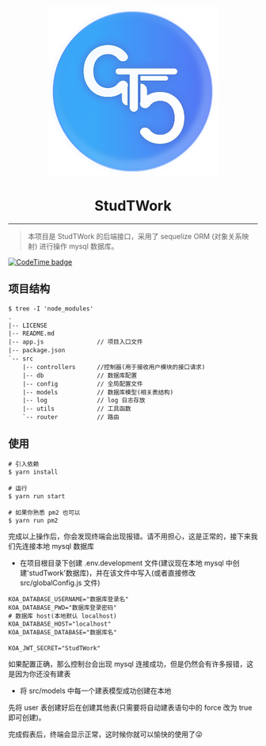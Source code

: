 <p align="center">
    <img src="/public/images/favicon.svg">
</p>

<h1 align="center">StudTWork</h1>

---

> 本项目是 StudTWork 的后端接口，采用了 sequelize ORM (对象关系映射) 进行操作 mysql 数据库。

[![CodeTime badge](https://img.shields.io/endpoint?style=social&url=https%3A%2F%2Fapi.codetime.dev%2Fshield%3Fid%3D5193%26project%3D%26in%3D0)](https://codetime.dev)

## 项目结构

```txt
$ tree -I 'node_modules'
.
|-- LICENSE
|-- README.md
|-- app.js               // 项目入口文件
|-- package.json
`-- src
    |-- controllers      //控制器(用于接收用户模块的接口请求)
    |-- db               // 数据库配置
    |-- config           // 全局配置文件
    |-- models           // 数据库模型(相关表结构)
    |-- log              // log 日志存放
    |-- utils            // 工具函数
    `-- router           // 路由
```

## 使用

```shell
# 引入依赖
$ yarn install

# 运行
$ yarn run start

# 如果你熟悉 pm2 也可以
$ yarn run pm2
```

完成以上操作后，你会发现终端会出现报错。请不用担心，这是正常的，接下来我们先连接本地 mysql 数据库

- 在项目根目录下创建 .env.development 文件(建议现在本地 mysql 中创建'studTwork'数据库)，并在该文件中写入(或者直接修改 src/globalConfig.js 文件)

```env
KOA_DATABASE_USERNAME="数据库登录名"
KOA_DATABASE_PWD="数据库登录密码"
# 数据库 host(本地默认 localhost)
KOA_DATABASE_HOST="localhost"
KOA_DATABASE_DATABASE="数据库名"

KOA_JWT_SECRET="StudTWork"
```

如果配置正确，那么控制台会出现 mysql 连接成功，但是仍然会有许多报错，这是因为你还没有建表

- 将 src/models 中每一个建表模型成功创建在本地

先将 user 表创建好后在创建其他表(只需要将自动建表语句中的 force 改为 true 即可创建)。

完成假表后，终端会显示正常，这时候你就可以愉快的使用了😜
